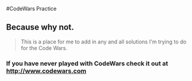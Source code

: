 #CodeWars Practice
## Because why not. 
> This is a place for me to add in any and all solutions I'm trying to do for 
> the Code Wars.
### If you have never played with CodeWars check it out at http://www.codewars.com
